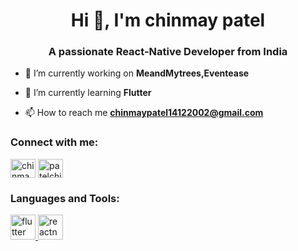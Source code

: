 <h1 align="center">Hi 👋, I'm chinmay patel</h1>
<h3 align="center">A passionate React-Native Developer from India</h3>

- 🔭 I’m currently working on **MeandMytrees,Eventease**

- 🌱 I’m currently learning **Flutter**

- 📫 How to reach me **chinmaypatel14122002@gmail.com**

<h3 align="left">Connect with me:</h3>
<p align="left">
<a href="https://linkedin.com/in/chinmay-patel-524551305" target="blank"><img align="center" src="https://raw.githubusercontent.com/rahuldkjain/github-profile-readme-generator/master/src/images/icons/Social/linked-in-alt.svg" alt="chinmay-patel-524551305" height="30" width="40" /></a>
<a href="https://instagram.com/patelchinmay02" target="blank"><img align="center" src="https://raw.githubusercontent.com/rahuldkjain/github-profile-readme-generator/master/src/images/icons/Social/instagram.svg" alt="patelchinmay02" height="30" width="40" /></a>
</p>

<h3 align="left">Languages and Tools:</h3>
<p align="left"> <a href="https://flutter.dev" target="_blank" rel="noreferrer"> <img src="https://www.vectorlogo.zone/logos/flutterio/flutterio-icon.svg" alt="flutter" width="40" height="40"/> </a> <a href="https://reactnative.dev/" target="_blank" rel="noreferrer"> <img src="https://reactnative.dev/img/header_logo.svg" alt="reactnative" width="40" height="40"/> </a> </p>
